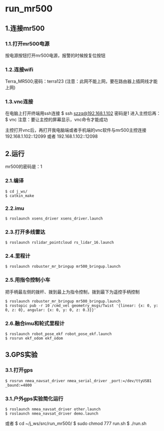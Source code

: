 # run_mr500

## 1.连接mr500

### 1.1.打开mr500电源
按电源按钮打开mr500电源，报警的时候按复位按钮

### 1.2.连接wifi
Terra_MR500;密码：terra123
(注意：此网不能上网，要在路由器上插网线才能上网)

### 1.3.vnc连接
在电脑上打开终端用ssh连接
    $ ssh szzq@192.168.1.102
密码是1
进入主控后再：$ vnc
注意：要让主控的屏幕显示，vnc命令才能成功

主控打开vnc后，再打开我电脑端或者手机端的vnc软件与mr500主控连接
192.168.1.102::12099
或者
192.168.1.102::12098

## 2.运行

mr500的密码是：1

### 2.1.编译
    $ cd j_ws/
    $ catkin_make

### 2.2.imu
    $ roslaunch xsens_driver xsens_driver.launch

### 2.3.打开多线雷达

    $ roslaunch rslidar_pointcloud rs_lidar_16.launch

### 2.4.里程计

    $ roslaunch robuster_mr_bringup mr500_bringup.launch

### 2.5.用指令控制小车

把手柄最左侧的拨杆、拨到最上为指令控制，拨到最下为遥控手柄控制

    $ roslaunch robuster_mr_bringup mr500_bringup.launch
    $ rostopic pub -r 10 /cmd_vel geometry_msgs/Twist '{linear: {x: 0, y: 0, z: 0}, angular: {x: 0, y: 0, z: 0.3}}'

### 2.6.融合imu和轮式里程计

    $ roslaunch robot_pose_ekf robot_pose_ekf.launch
    $ rosrun ekf_odom ekf_odom

## 3.GPS实验
### 3.1.打开gps
    $ rosrun nmea_navsat_driver nmea_serial_driver _port:=/dev/ttyUSB1 _baund:=4800
    
### 3.1.户外gps实验简化运行

    $ roslaunch nmea_navsat_driver other.launch
    $ roslaunch nmea_navsat_driver demo.launch
或者
    $ cd ~/j_ws/src/run_mr500/
    $ sudo chmod 777 run.sh
    $ ./run.sh
